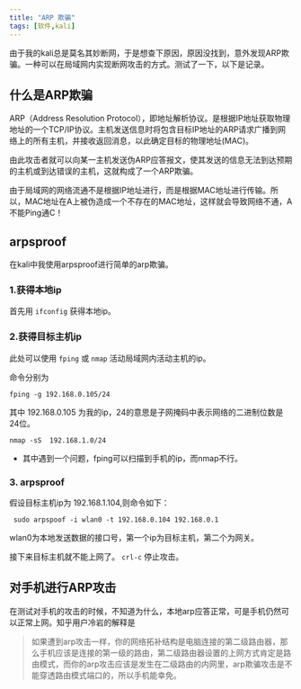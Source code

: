```yaml
---
title: "ARP 欺骗"
tags: [软件,kali]
---
```


由于我的kali总是莫名其妙断网，于是想查下原因，原因没找到，意外发现ARP欺骗。一种可以在局域网内实现断网攻击的方式。测试了一下，以下是记录。

## 什么是ARP欺骗

ARP（Address Resolution Protocol），即地址解析协议。是根据IP地址获取物理地址的一个TCP/IP协议。主机发送信息时将包含目标IP地址的ARP请求广播到网络上的所有主机，并接收返回消息，以此确定目标的物理地址(MAC)。

由此攻击者就可以向某一主机发送伪ARP应答报文，使其发送的信息无法到达预期的主机或到达错误的主机，这就构成了一个ARP欺骗。

由于局域网的网络流通不是根据IP地址进行，而是根据MAC地址进行传输。所以，MAC地址在A上被伪造成一个不存在的MAC地址，这样就会导致网络不通，A不能Ping通C！

## arpsproof
在kali中我使用arpsproof进行简单的arp欺骗。
### 1.获得本地ip
首先用 ```ifconfig```  获得本地ip。
### 2.获得目标主机ip
此处可以使用 ```fping``` 或  ```nmap``` 活动局域网内活动主机的ip。

命令分别为
```
fping -g 192.168.0.105/24      
```

其中  192.168.0.105 为我的ip，24的意思是子网掩码中表示网络的二进制位数是24位。

```
nmap -sS  192.168.1.0/24
```

* 其中遇到一个问题，fping可以扫描到手机的ip，而nmap不行。

### 3. arpsproof
假设目标主机ip为 192.168.1.104,则命令如下：
```
 sudo arpspoof -i wlan0 -t 192.168.0.104 192.168.0.1           
```

wlan0为本地发送数据的接口号，第一个ip为目标主机，第二个为网关。

接下来目标主机就不能上网了。 ```crl-c``` 停止攻击。

## 对手机进行ARP攻击

在测试对手机的攻击的时候，不知道为什么，本地arp应答正常，可是手机仍然可以正常上网。知乎用户冷岩的解释是

>如果遭到arp攻击一样，你的网络拓补结构是电脑连接的第二级路由器，那么手机应该是连接的第一级的路由，第二级路由器设置的上网方式肯定是路由模式，而你的arp攻击应该是发生在二级路由的内网里，arp欺骗攻击是不能穿透路由模式端口的，所以手机能幸免。
